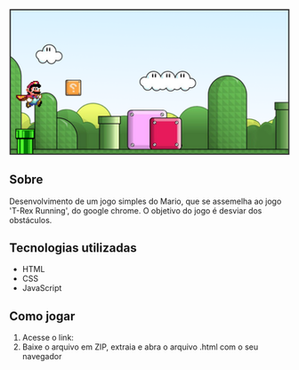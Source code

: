 <div align="center">
  <img src="./img/mario-game.png" >
</div>

## Sobre

Desenvolvimento de um jogo simples do Mario, que se assemelha ao jogo 'T-Rex Running', do google chrome. O objetivo do jogo é desviar dos obstáculos.

## Tecnologias utilizadas

* HTML 
* CSS
* JavaScript

## Como jogar

1. Acesse o link:
2. Baixe o arquivo em ZIP, extraia e abra o arquivo .html com o seu navegador